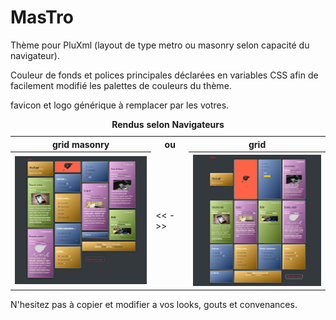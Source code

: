 # MasTro
Thème pour PluXml (layout de type metro ou masonry selon capacité du navigateur).

Couleur de fonds et polices principales déclarées en variables CSS afin de facilement modifié les palettes de couleurs du thème.

favicon et logo générique à remplacer par les votres.

<table align="center">
  <caption><b>Rendus selon Navigateurs</b></caption>
  <tr>
    <th>grid masonry</th><th>ou</th><th>grid</th>
  </tr>
  <tr>
    <th><img src="https://github.com/gcyrillus/MasTro/blob/main/preview.png"></th><td><< - >></td><th><img src="https://github.com/gcyrillus/MasTro/blob/main/preview-metro.png"></th>
  </tr>
 </table>
 
 N'hesitez pas à copier et modifier a vos looks, gouts et convenances.
